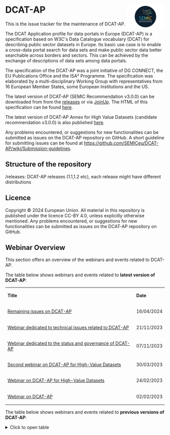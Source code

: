 # DCAT-AP <img align="right" src="/semic-icon-small.png" alt="SEMIC Core Vocabulary" />  

This is the issue tracker for the maintenance of DCAT-AP.

The DCAT Application profile for data portals in Europe (DCAT-AP) is a specification based on W3C's Data Catalogue vocabulary (DCAT) for describing public sector datasets in Europe. Its basic use case is to enable a cross-data portal search for data sets and make public sector data better searchable across borders and sectors. This can be achieved by the exchange of descriptions of data sets among data portals.

The specification of the DCAT-AP was a joint initiative of DG CONNECT, the EU Publications Office and the ISA² Programme. The specification was elaborated by a multi-disciplinary Working Group with representatives from 16 European Member States, some European Institutions and the US.


The latest version of DCAT-AP (SEMIC Recommendation v3.0.0) can be downloaded from from the [releases](https://github.com/SEMICeu/DCAT-AP/releases) or via [JoinUp](https://joinup.ec.europa.eu/collection/semantic-interoperability-community-semic/solution/dcat-application-profile-data-portals-europe/releases).
The HTML of this specification can be found [here](https://semiceu.github.io/DCAT-AP/releases/3.0.0/).

The latest version of DCAT-AP Annex for High Value Datasets (candidate recommendation v3.0.0) is also published [here](https://semiceu.github.io/DCAT-AP/releases/3.0.0-hvd/).


Any problems encountered, or suggestions for new functionalities can be submitted as issues on the DCAT-AP repository on GitHub. A short guideline for submitting issues can be found at https://github.com/SEMICeu/DCAT-AP/wiki/Submission-guidelines.


## Structure of the repository
/releases: DCAT-AP releases (1.1,1.2 etc), each release might have different distributions

## Licence
Copyright © 2024 European Union. All material in this repository is published under the licence CC-BY 4.0, unless explicitly otherwise mentioned. Any problems encountered, or suggestions for new functionalities can be submitted as issues on the DCAT-AP repository on GitHub.

## Webinar Overview
This section offers an overview of the webinars and events related to DCAT-AP.

The table below shows webinars and events related to **latest version of DCAT-AP**:
<table>  
<tbody>  
<tr>  
<td>  
<p><strong>Title</strong></p>  
</td>  
<td>  
<p><strong>Date</strong></p>  
</td>  
</tr>  
<tr>  
<td>  
<p><a href="https://joinup.ec.europa.eu/collection/semic-support-centre/event/webinar-remaining-issues-dcat-ap">Remaining issues on DCAT-AP</a></p>  
</td>  
<td>  
<p>16/04/2024</p>  
</td>  
</tr>  
<tr>  
<td>  
<p><a href="https://joinup.ec.europa.eu/collection/semic-support-centre/event/webinar-dedicated-technical-issues-related-dcat-ap">Webinar dedicated to technical issues related to DCAT-AP</a></p>  
</td>  
<td>  
<p>21/11/2023</p>  
</td>  
</tr>  
<tr>  
<td>  
<p><a href="https://joinup.ec.europa.eu/collection/semic-support-centre/event/webinar-dedicated-status-and-governance-dcat-ap">Webinar dedicated to the status and governance of DCAT-AP</a></p>  
</td>  
<td>  
<p>07/11/2023</p>  
</td>  
</tr>  
<tr>  
<td>  
<p><a href="https://joinup.ec.europa.eu/collection/semic-support-centre/event/second-webinar-dcat-ap-high-value-datasets">Second webinar on DCAT-AP for High-Value Datasets</a></p>  
</td>  
<td>  
<p>30/03/2023</p>  
</td>  
</tr>  
<tr>  
<td>  
<p><a href="https://joinup.ec.europa.eu/collection/semic-support-centre/event/webinar-dcat-ap-high-value-datasets">Webinar on DCAT-AP for High-Value Datasets</a></p>  
</td>  
<td>  
<p>24/02/2023</p>  
</td>  
</tr>  
<tr>  
<td>  
<p><a href="https://joinup.ec.europa.eu/collection/semic-support-centre/event/webinar-dcat-ap">Webinar on DCAT-AP</a></p>  
</td>  
<td>  
<p>02/02/2023</p>  
</td>  
</tr>  
</tbody>  
</table>  

The table below shows webinars and events related to **previous versions of DCAT-AP**:
<details closed>
  <summary>Click to open table</summary>
<table>  
<tbody>  
<tr>  
<td>  
<p><strong>Title</strong></p>  
</td>  
<td>  
<p><strong>Date</strong></p>  
</td>  
</tr>  
<tr>  
<td>  
<p><a href="https://joinup.ec.europa.eu/collection/semic-support-centre/event/webinar-dcat-ap-data-spaces">Webinar on DCAT-AP for Data Spaces</a></p>  
</td>  
<td>  
<p>04/10/2023</p>  
</td>  
</tr>  
<tr>  
<td>  
<p><a href="https://joinup.ec.europa.eu/collection/semic-support-centre/event/webinar-review-dcat-ap">The review of DCAT-AP</a></p>  
</td>  
<td>  
<p>25/11/2022</p>  
</td>  
</tr>  
<tr>  
<td>  
<p><a href="https://joinup.ec.europa.eu/collection/semic-support-centre/event/dcat-ap-webinar-26th-april-1500-cet">DCAT-AP webinar</a></p>  
</td>  
<td>  
<p>26/04/2022</p>  
</td>  
</tr>  
<tr>  
<td>  
<p><a href="https://joinup.ec.europa.eu/collection/semic-support-centre/event/dcat-ap-webinar-10th-march-1000-cet">DCAT-AP webinar</a></p>  
</td>  
<td>  
<p>10/03/2022</p>  
</td>  
</tr>  
<tr>  
<td>  
<p><a href="https://joinup.ec.europa.eu/collection/semic-support-centre/event/dcat-ap-webinar-21st-october-1400-cet">DCAT-AP webinar</a></p>  
</td>  
<td>  
<p>21/10/2021</p>  
</td>  
</tr>  
<tr>  
<td>  
<p><a href="https://joinup.ec.europa.eu/collection/semic-support-centre/event/dcat-ap-webinar-15th-september-1000-cet">DCAT-AP webinar</a></p>  
</td>  
<td>  
<p>15/09/2021</p>  
</td>  
</tr>  
<tr>  
<td>  
<p><a href="https://joinup.ec.europa.eu/collection/semic-support-centre/event/webinar-dcat-ap-major-release-12-june-2019-1000-1130-cest">DCAT-AP major release</a></p>  
</td>  
<td>  
<p>12/06/2019</p>  
</td>  
</tr>  
<tr>  
<td>  
<p><a href="https://joinup.ec.europa.eu/collection/semic-support-centre/event/change-and-release-management-policy-dcat-ap-final-webinar-8-december-2017-1000-cet">Change and Release Management Policy for DCAT-AP</a></p>  
</td>  
<td>  
<p>08/12/2017</p>  
</td>  
</tr>  
<tr>  
<td>  
<p><a href="https://joinup.ec.europa.eu/collection/semic-support-centre/event/dcat-ap-change-management-release-policy-webinar-19-october-2017-1400-cet">DCAT-AP "Change Management &amp; Release Policy"</a></p>  
</td>  
<td>  
<p>19/10/2017</p>  
</td>  
</tr>  
<tr>  
<td>  
<p><a href="https://joinup.ec.europa.eu/collection/semic-support-centre/event/dcat-ap-owl-shacl-wg-kick-meeting-3-april-2017">DCAT-AP-OWL-SHACL WG kick-off meeting</a></p>  
</td>  
<td>  
<p>03/04/2017</p>  
</td>  
</tr>  
<tr>  
<td>  
<p><a href="https://joinup.ec.europa.eu/collection/semic-support-centre/event/dcat-ap-real-life-implementations-wg-virtual-meeting-17-march-2017">DCAT-AP real-life implementations WG</a></p>  
</td>  
<td>  
<p>17/03/2017</p>  
</td>  
</tr>  
<tr>  
<td>  
<p><a href="https://joinup.ec.europa.eu/collection/semic-support-centre/event/dcat-ap-wg-virtual-meeting-25-october-2016">DCAT-AP WG</a></p>  
</td>  
<td>  
<p>03/10/2016</p>  
</td>  
</tr>  
<tr>  
<td>  
<p><a href="https://joinup.ec.europa.eu/collection/semic-support-centre/event/dcat-ap-workshop">DCAT-AP Workshop</a></p>  
</td>  
<td>  
<p>13/05/2016</p>  
</td>  
</tr>  
<tr>  
<td>  
<p><a href="https://joinup.ec.europa.eu/collection/semic-support-centre/event/dcat-ap-wg-virtual-meeting-march-18-2016">DCAT-AP WG: Implementation Guidelines</a></p>  
</td>  
<td>  
<p>18/03/2016</p>  
</td>  
</tr>  
<tr>  
<td>  
<p><a href="https://joinup.ec.europa.eu/collection/semic-support-centre/event/webinar-dcat-ap-implementation-guidelines-28-january-2016-1030-1200-cet">DCAT-AP implementation guidelines</a></p>  
</td>  
<td>  
<p>28/01/2016</p>  
</td>  
</tr>  
</tbody>  
</table>  
</details>
